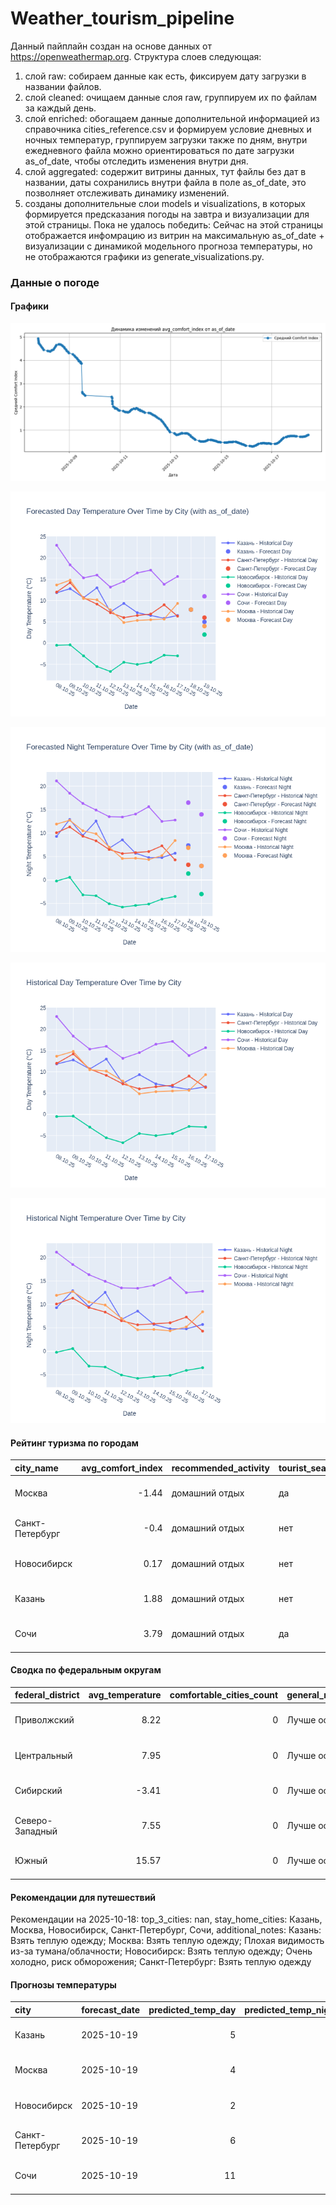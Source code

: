 # Weather_tourism_pipeline
Данный пайплайн создан на основе данных от https://openweathermap.org.
Структура слоев следующая:
  1) слой raw: 
  собираем данные как есть, фиксируем дату загрузки в названии файлов.
  2) слой cleaned:
  очищаем данные слоя raw, группируем их по файлам за каждый день.
  3) слой enriched:
  обогащаем данные дополнительной информацией из справочника cities_reference.csv и формируем условие дневных и ночных температур,
  группируем загрузки также по дням, внутри ежедневного файла можно ориентироваться по дате загрузки as_of_date, чтобы отследить изменения внутри дня.
  4) слой aggregated:
   содержит витрины данных, тут файлы без дат в названии, даты сохранились внутри файла в поле as_of_date, это позволняет отслеживать динамику изменений.
  6) созданы дополнительные слои models и visualizations, в которых формируется предсказания погоды на завтра и визуализации для этой страницы.
  Пока не удалось победить: Сейчас на этой страницы отображается инфомрацию из витрин на максимальную as_of_date + визуализации с динамикой модельного прогноза температуры, 
  но не отображаются графики из generate_visualizations.py.
<!-- WEATHER DATA START -->
### Данные о погоде

#### Графики
![Comfort Index Trend](data/visualizations/comfort_index_trend.png)

![Forecasted Day Temperature](data/visualizations/forecasted_day_temperature.png)

![Forecasted Night Temperature](data/visualizations/forecasted_night_temperature.png)

![Historical Day Temperature](data/visualizations/historical_day_temperature.png)

![Historical Night Temperature](data/visualizations/historical_night_temperature.png)

#### Рейтинг туризма по городам
| city_name       |   avg_comfort_index | recommended_activity   | tourist_season_match   | tourism_season   | tour_recommendation       | as_of_date          |
|:----------------|--------------------:|:-----------------------|:-----------------------|:-----------------|:--------------------------|:--------------------|
| Москва          |               -1.44 | домашний отдых         | да                     | Круглогодично    | домашний отдых в сезон    | 2025-10-18 10:41:00 |
| Санкт-Петербург |               -0.4  | домашний отдых         | нет                    | Май-Сентябрь     | домашний отдых вне сезона | 2025-10-18 10:41:00 |
| Новосибирск     |                0.17 | домашний отдых         | нет                    | Июнь-Август      | домашний отдых вне сезона | 2025-10-18 10:41:00 |
| Казань          |                1.88 | домашний отдых         | нет                    | Май-Сентябрь     | домашний отдых вне сезона | 2025-10-18 10:41:00 |
| Сочи            |                3.79 | домашний отдых         | да                     | Май-Октябрь      | домашний отдых в сезон    | 2025-10-18 10:41:00 |

#### Сводка по федеральным округам
| federal_district   |   avg_temperature |   comfortable_cities_count | general_recommendation   | as_of_date          |
|:-------------------|------------------:|---------------------------:|:-------------------------|:--------------------|
| Приволжский        |              8.22 |                          0 | Лучше остаться дома      | 2025-10-18 10:41:00 |
| Центральный        |              7.95 |                          0 | Лучше остаться дома      | 2025-10-18 10:41:00 |
| Сибирский          |             -3.41 |                          0 | Лучше остаться дома      | 2025-10-18 10:41:00 |
| Северо-Западный    |              7.55 |                          0 | Лучше остаться дома      | 2025-10-18 10:41:00 |
| Южный              |             15.57 |                          0 | Лучше остаться дома      | 2025-10-18 10:41:00 |

#### Рекомендации для путешествий
Рекомендации на 2025-10-18: top_3_cities: nan, stay_home_cities: Казань, Москва, Новосибирск, Санкт-Петербург, Сочи, additional_notes: Казань: Взять теплую одежду; Москва: Взять теплую одежду; Плохая видимость из-за тумана/облачности; Новосибирск: Взять теплую одежду; Очень холодно, риск обморожения; Санкт-Петербург: Взять теплую одежду

#### Прогнозы температуры
| city            | forecast_date   |   predicted_temp_day |   predicted_temp_night | model_type       | as_of_date          |
|:----------------|:----------------|---------------------:|-----------------------:|:-----------------|:--------------------|
| Казань          | 2025-10-19      |                    5 |                      3 | LinearRegression | 2025-10-18 10:41:46 |
| Москва          | 2025-10-19      |                    4 |                      3 | LinearRegression | 2025-10-18 10:41:46 |
| Новосибирск     | 2025-10-19      |                    2 |                     -3 | LinearRegression | 2025-10-18 10:41:46 |
| Санкт-Петербург | 2025-10-19      |                    6 |                      3 | LinearRegression | 2025-10-18 10:41:46 |
| Сочи            | 2025-10-19      |                   11 |                     14 | LinearRegression | 2025-10-18 10:41:46 |


<!-- WEATHER DATA END -->
